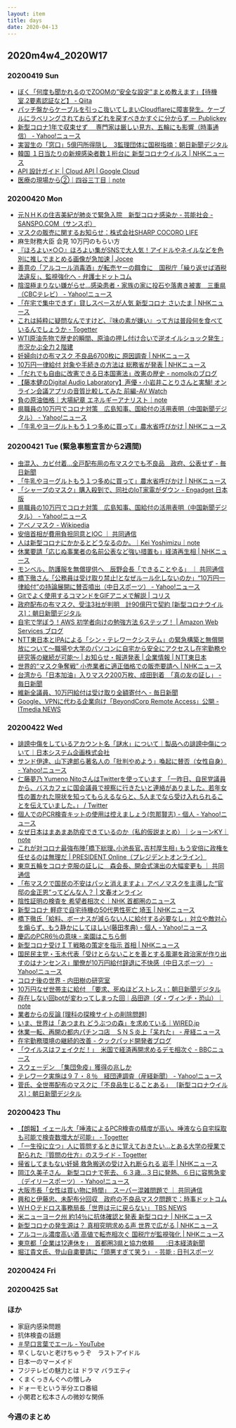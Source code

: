 ```yaml
---
layout: item
title: days
date: 2020-04-13
---
```

## 2020m4w4_2020W17

### 20200419 Sun
- [ぼく「何度も聞かれるのでZOOMの”安全な設定"まとめ教えます」【待機室,2要素認証など】 - Qiita](https://qiita.com/YukiiM/items/7ae3756b645975a2f1e9)
- [パッチ盤からケーブルを引っこ抜いてしまいCloudflareに障害発生。ケーブルにラベリングされておらずどれを戻すべきかすぐに分からず － Publickey](https://www.publickey1.jp/blog/20/cloudflare.html)
- [新型コロナ1年で収束せず　 専門家は厳しい見方、五輪にも影響（時事通信） - Yahoo!ニュース](https://headlines.yahoo.co.jp/hl?a=20200419-00010003-jij-sctch)
- [実習生の「窓口」5億円所得隠し　3監理団体に国税指摘：朝日新聞デジタル](https://www.asahi.com/articles/ASN4M76NYN4MOIPE005.html)
- [韓国 １日当たりの新規感染者数１桁台に 新型コロナウイルス | NHKニュース](https://www3.nhk.or.jp/news/html/20200419/k10012395251000.html)
- [API 設計ガイド  |  Cloud API  |  Google Cloud](https://cloud.google.com/apis/design?hl=ja)
- [医療の現場から②｜四谷三丁目｜note](https://note.com/yo_tsu_ya_3/n/nd83fab39b68c)

### 20200420 Mon
- [元ＮＨＫの住吉美紀が肺炎で緊急入院　新型コロナ感染か - 芸能社会 - SANSPO.COM（サンスポ）](https://www.sanspo.com/geino/news/20200420/geo20042005020001-n1.html)
- [マスクの販売に関するお知らせ：株式会社SHARP COCORO LIFE](https://cocorolife.jp.sharp/mask/)
- 麻生財務大臣 会見 10万円のもらい方 
- [『ほろよい×○○』ほろよい集がSNSで大人気！アイドルやネイルなどを色別に推しでまとめる画像が急加速 | Jocee](https://jocee.jp/user/oderogu/a2f0322c05113bfc9678)
- [善意の「アルコール消毒酒」が転売ヤーの餌食に　国税庁「繰り返せば酒税法違反」、監視強化へ - 弁護士ドットコム](https://www.bengo4.com/c_1015/guides/1676/)
- [陰湿極まりない嫌がらせ…感染患者・家族の家に投石や落書き被害　三重県（CBCテレビ） - Yahoo!ニュース](https://headlines.yahoo.co.jp/hl?a=20200420-00016340-cbcv-soci)
- [「在宅で集中できず」貸しスペースが人気 新型コロナ さいたま | NHKニュース](https://www3.nhk.or.jp/news/html/20200420/k10012396071000.html)
- [これは純粋に疑問なんですけど、『味の素が嫌い』って方は普段何を食べているんでしょうか - Togetter](https://togetter.com/li/1496588)
- [WTI原油先物で歴史的瞬間、原油の押し付け合いで逆オイルショック発生 : 市況かぶ全力２階建](http://kabumatome.doorblog.jp/archives/65961527.html)
- [妊婦向けの布マスク 不良品6700枚に 原因調査 | NHKニュース](https://www3.nhk.or.jp/news/html/20200421/k10012397691000.html)
- [10万円一律給付 対象や手続きの方法は 総務省が発表 | NHKニュース](https://www3.nhk.or.jp/news/html/20200420/k10012396751000.html)
- [「だれでも自由に改憲できる日本国憲法」改憲の歴史 - nomolkのブログ](http://nomolk.hatenablog.com/entry/2020/04/19/213000)
- [【藤本健のDigital Audio Laboratory】声優・小岩井ことりさんと実験! オンライン会議アプリの音質比較してみた 前編-AV Watch](https://av.watch.impress.co.jp/docs/series/dal/1248155.html)
- [負の原油価格｜大場紀章 エネルギーアナリスト｜note](https://note.com/noriakioba/n/n10da89d934f0)
- [県職員の10万円でコロナ対策　広島知事、国給付の活用表明（中国新聞デジタル） - Yahoo!ニュース](https://headlines.yahoo.co.jp/hl?a=20200421-00010007-chugoku-soci)
- [「牛乳やヨーグルトもう１つ多めに買って」農水省呼びかけ | NHKニュース](https://www3.nhk.or.jp/news/html/20200421/k10012398171000.html)

### 20200421 Tue (緊急事態宣言から2週間)
- [虫混入、カビ付着…全戸配布用の布マスクでも不良品　政府、公表せず - 毎日新聞](https://mainichi.jp/articles/20200421/k00/00m/040/185000c)
- [「牛乳やヨーグルトもう１つ多めに買って」農水省呼びかけ | NHKニュース](https://www3.nhk.or.jp/news/html/20200421/k10012398171000.html)
- [「シャープのマスク」購入殺到で、同社のIoT家電がダウン - Engadget 日本版](https://japanese.engadget.com/jp-2020-04-20-iot.html)
- [県職員の10万円でコロナ対策　広島知事、国給付の活用表明（中国新聞デジタル） - Yahoo!ニュース](https://headlines.yahoo.co.jp/hl?a=20200421-00010007-chugoku-soci)
- [アベノマスク - Wikipedia](https://ja.wikipedia.org/wiki/%E3%82%A2%E3%83%99%E3%83%8E%E3%83%9E%E3%82%B9%E3%82%AF)
- [安倍首相が費用負担同意とIOC ｜ 共同通信](https://this.kiji.is/625126785047102561)
- [人は新型コロナにかかるとどうなるのか。｜Kei Yoshimizu｜note](https://note.com/yosimizu/n/nafff6785dc12)
- [休業要請「応じぬ事業者の名前公表など強い措置も」経済再生相 | NHKニュース](https://www3.nhk.or.jp/news/html/20200421/k10012398141000.html)
- [モンベル、防護服を無償提供へ　辰野会長「できることやる」 ｜ 共同通信](https://this.kiji.is/625268186409141345)
- [橋下徹さん「公務員は受け取り禁止!となぜルール化しないのか」“10万円一律給付”の持論展開に賛否噴出（中日スポーツ） - Yahoo!ニュース](https://headlines.yahoo.co.jp/hl?a=20200421-00010026-chuspo-ent)
- [Gitでよく使用するコマンドをGIFアニメで解説 | コリス](https://coliss.com/articles/build-websites/operation/work/useful-git-commands-visualized.html)
- [政府配布の布マスク、受注3社が判明　計90億円で契約 \[新型コロナウイルス\]：朝日新聞デジタル](https://www.asahi.com/articles/ASN4P6GRPN4PUTFK022.html)
- [自宅で学ぼう！AWS 初学者向けの勉強方法 6ステップ！ | Amazon Web Services ブログ](https://aws.amazon.com/jp/blogs/news/aws-beginner-home-learning/)
- [NTT東日本とIPAによる「シン・テレワークシステム」の緊急構築と無償開放について～職場や大学のパソコンに自宅から安全にアクセスし在宅勤務や研究等の継続が可能～ | お知らせ・報道発表 | 企業情報 | NTT東日本](https://www.ntt-east.co.jp/release/detail/20200421_01.html)
- [世界的“マスク争奪戦” 小売業者に適正価格での販売要請へ | NHKニュース](https://www3.nhk.or.jp/news/html/20200422/k10012399741000.html)
- [台湾から「日本加油」入りマスク200万枚、成田到着　「真の友の証し」 - 毎日新聞](https://mainichi.jp/articles/20200421/k00/00m/030/159000c)
- [維新全議員、10万円給付は受け取り全額寄付へ - 毎日新聞](https://mainichi.jp/articles/20200421/k00/00m/040/211000c)
- [Google、VPNに代わる企業向け「BeyondCorp Remote Access」公開 - ITmedia NEWS](https://www.itmedia.co.jp/news/articles/2004/21/news059.html)

### 20200422 Wed
- [誹謗中傷をしているアカウント名「謎水」について｜製品への誹謗中傷について｜日本システム企画株式会社](https://www.jspkk.co.jp/jp/answer/o-02.html)
- [サンド伊達、山下達郎ら著名人の「批判やめよう」喚起に賛否（女性自身） - Yahoo!ニュース](https://headlines.yahoo.co.jp/article?a=20200422-00010005-jisin-ent)
- [仁藤夢乃 Yumeno NitoさんはTwitterを使っています 「一昨日、自民党議員から、バスカフェに国会議員で視察に行きたいと連絡がありました。若年女性の置かれた現状を知ってもらえるならと、5人までなら受け入れられることを伝えていました。」 / Twitter](https://twitter.com/colabo_yumeno/status/1252988320923041792)
- [個人でのPCR検査キットの使用は控えましょう(忽那賢志) - 個人 - Yahoo!ニュース](https://news.yahoo.co.jp/byline/kutsunasatoshi/20200422-00174556/)
- [なぜ日本はまあまあ防疫できているのか（私的仮説まとめ）｜ショーンKY｜note](https://note.com/kyslog/n/nbcb70b8853d7)
- [これが対コロナ最強布陣｢橋下総理､小池長官､吉村厚生相｣ もう安倍に政権を任せるのは無理だ | PRESIDENT Online（プレジデントオンライン）](https://president.jp/articles/-/34737)
- [東京五輪をコロナ克服の証しに　森会長、開会式演出の大幅変更も ｜ 共同通信](https://this.kiji.is/625626220522079329)
- [「布マスクで国民の不安はパッと消えますよ」アベノマスクを主導した“官邸の金正恩”ってどんな人？ | 文春オンライン](https://bunshun.jp/articles/-/37353)
- [陰性証明の検査を 希望者相次ぐ｜NHK 首都圏のニュース](https://www3.nhk.or.jp/shutoken-news/20200422/1000047825.html)
- [新型コロナ 軽症で自宅待機の50代男性死亡 埼玉 | NHKニュース](https://www3.nhk.or.jp/news/html/20200422/k10012401031000.html)
- [橋下徹氏「給料、ボーナスが減らない人に給付する必要なし」対立や敵対心を煽らず、もう静かにしてほしい(藤田孝典) - 個人 - Yahoo!ニュース](https://news.yahoo.co.jp/byline/fujitatakanori/20200422-00174724/)
- [慶応のPCR6％の意味 - 楽園はこちら側](https://georgebest1969.typepad.jp/blog/2020/04/%E6%85%B6%E5%BF%9C%E3%81%AEpcr6%E3%81%AE%E6%84%8F%E5%91%B3.html)
- [新型コロナ受けＩＴ戦略の策定を指示 首相 | NHKニュース](https://www3.nhk.or.jp/news/html/20200422/k10012401011000.html)
- [国民民主党・玉木代表「受けとらないことを善とする風潮を政治家が作り出すのはナンセンス」閣僚が10万円給付辞退に不快感（中日スポーツ） - Yahoo!ニュース](https://headlines.yahoo.co.jp/hl?a=20200421-00010060-chuspo-ent)
- [コロナ後の世界 - 内田樹の研究室](http://blog.tatsuru.com/2020/04/22_1114.html)
- [10万円なぜ世帯主に給付　「要求、死ぬほどストレス」：朝日新聞デジタル](https://www.asahi.com/articles/ASN4Q571QN4QUCLV002.html)
- [存在しない回botが変わってしまった回｜品田遊（ダ・ヴィンチ・恐山）｜note](https://note.com/d_v_osorezan/n/n70d91a334fbf)
- [業者からの反論 \[理科の探検サイトの削除問題\]](https://nmr.nazomizu.com/objection/start)
- [いま、世界は「あつまれ どうぶつの森」を求めている｜WIRED.jp](https://wired.jp/2020/04/22/rave-animal-crossing-new-horizons/)
- [休業一転、再開の都内パチンコ店　ＳＮＳ炎上「呆れた」 - 産経ニュース](https://www.sankei.com/life/news/200422/lif2004220058-n1.html)
- [在宅勤務環境の継続的改善 - クックパッド開発者ブログ](https://techlife.cookpad.com/entry/2020/04/22/133033)
- [「ウイルスはフェイクだ！」　米国で経済再開求めるデモ相次ぐ - BBCニュース](https://www.bbc.com/japanese/video-52378390)
- [スウェーデン　「集団免疫」獲得の兆しか](https://news.tv-asahi.co.jp/news_international/articles/000182357.html)
- [テレワーク実施は９７・８％　経団連調査（産経新聞） - Yahoo!ニュース](https://headlines.yahoo.co.jp/hl?a=20200422-00000520-san-bus_all)
- [菅氏、全世帯配布のマスクに「不良品生じることある」　 \[新型コロナウイルス\]：朝日新聞デジタル](https://www.asahi.com/articles/ASN4Q43HNN4QUTFK004.html)


### 20200423 Thu
- [【朗報】イェール大「唾液によるPCR検査の精度が高い。唾液なら自宅採取も可能で検査数増大が可能」 - Togetter](https://togetter.com/li/1498025)
- [「一生役に立つ」人に質問するときに覚えておきたい…とある大学の授業で配られた『質問の仕方』のスライド - Togetter](https://togetter.com/li/1498194)
- [帰省してまもない妊婦 救急搬送の受け入れ断られる 岩手 | NHKニュース](https://www3.nhk.or.jp/news/html/20200423/k10012402111000.html)
- [岡江久美子さん　新型コロナで死去、６３歳…３日に発熱、６日に容態急変（デイリースポーツ） - Yahoo!ニュース](https://headlines.yahoo.co.jp/hl?a=20200423-00000078-dal-ent)
- [大阪市長「女性は買い物に時間」　スーパー混雑問題で ｜ 共同通信](https://this.kiji.is/625986165828142177)
- [興和と伊藤忠、未配布分回収　政府の不良品マスク問題で：時事ドットコム](https://www.jiji.com/jc/article?k=2020042301133&g=eco)
- [ＷＨＯテドロス事務局長「世界は元に戻らない」 TBS NEWS](https://news.tbs.co.jp/newseye/tbs_newseye3962710.htm)
- [米ニューヨーク州 約14％に抗体確認と発表 新型コロナ | NHKニュース](https://www3.nhk.or.jp/news/html/20200424/k10012403011000.html)
- [新型コロナの発生源は？ 真相究明求める声 世界で広がる | NHKニュース](https://www3.nhk.or.jp/news/html/20200423/k10012402431000.html)
- [アルコール濃度高い酒 高値で転売相次ぐ 国税庁が監視強化 | NHKニュース](https://www3.nhk.or.jp/news/html/20200424/k10012402561000.html)
- [東京都「企業は12連休を」　首都圏3県と協力依頼　　:日本経済新聞](https://www.nikkei.com/article/DGXMZO58399110T20C20A4000000/)
- [堀江貴文氏、登山自粛要請に「頭悪すぎて笑う」 - 芸能 : 日刊スポーツ](https://www.nikkansports.com/entertainment/news/202004230000110.html)


### 20200424 Fri
### 20200425 Sat

### ほか
- 家庭内感染問題
- 抗体検査の話題
- [＃早口言葉でエール - YouTube](https://www.youtube.com/results?search_query=%EF%BC%83%E6%97%A9%E5%8F%A3%E8%A8%80%E8%91%89%E3%81%A7%E3%82%A8%E3%83%BC%E3%83%AB)
- 早くしないと老けちゃうぞ　ラストアイドル
- 日本一のマーメイド
- フジテレビの魅力とは ドラマ バラエティ
- くまくっきんぐへの憎しみ
- ドォーモという半分エロ番組 
- 小関君と松本さんの微妙な関係


### 今週のまとめ